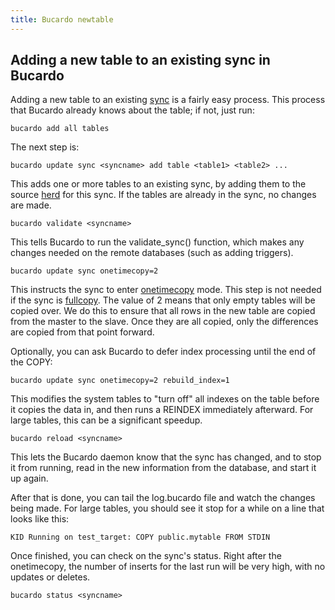 ```yaml
---
title: Bucardo newtable
---
```


Adding a new table to an existing sync in Bucardo
-------------------------------------------------

Adding a new table to an existing [sync](/Bucardo/object_types/sync) is a fairly easy process. This process that Bucardo already knows about the table; if not, just run:

    bucardo add all tables

The next step is:

    bucardo update sync <syncname> add table <table1> <table2> ...

This adds one or more tables to an existing sync, by adding them to the source [herd](/Bucardo/object_types/herd) for this sync. If the tables are already in the sync, no changes are made.

    bucardo validate <syncname>

This tells Bucardo to run the validate_sync() function, which makes any changes needed on the remote databases (such as adding triggers).

    bucardo update sync onetimecopy=2

This instructs the sync to enter [onetimecopy](/Bucardo/operations/onetimecopy) mode. This step is not needed if the sync is [fullcopy](/Bucardo/object_types/fullcopy). The value of 2 means that only empty tables will be copied over. We do this to ensure that all rows in the new table are copied from the master to the slave. Once they are all copied, only the differences are copied from that point forward.

Optionally, you can ask Bucardo to defer index processing until the end of the COPY:

    bucardo update sync onetimecopy=2 rebuild_index=1

This modifies the system tables to "turn off" all indexes on the table before it copies the data in, and then runs a REINDEX immediately afterward. For large tables, this can be a significant speedup.

    bucardo reload <syncname>

This lets the Bucardo daemon know that the sync has changed, and to stop it from running, read in the new information from the database, and start it up again.

After that is done, you can tail the log.bucardo file and watch the changes being made. For large tables, you should see it stop for a while on a line that looks like this:

    KID Running on test_target: COPY public.mytable FROM STDIN

Once finished, you can check on the sync's status. Right after the onetimecopy, the number of inserts for the last run will be very high, with no updates or deletes.

    bucardo status <syncname>
